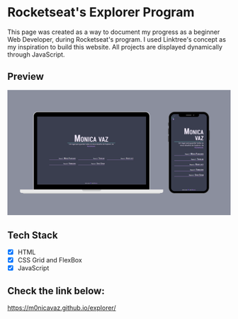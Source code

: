 # Rocketseat's Explorer Program

This page was created as a way to document my progress as a beginner Web Developer, during Rocketseat's program. I used Linktree's concept as my inspiration to build this website. All projects are displayed dynamically through JavaScript.

## Preview

![Screenshot do site](https://raw.githubusercontent.com/M0nicaVaz/explorer/master/assets/ss1.png)

## Tech Stack

- [x] HTML
- [x] CSS Grid and FlexBox
- [x] JavaScript

## Check the link below:

<https://m0nicavaz.github.io/explorer/>
